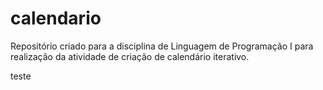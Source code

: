 # calendario
Repositório criado para a disciplina de Linguagem de Programação I para realização da atividade de criação de calendário iterativo.

teste